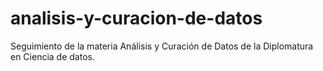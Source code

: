 # analisis-y-curacion-de-datos
Seguimiento de la materia Análisis y Curación de Datos de la Diplomatura en Ciencia de datos.

